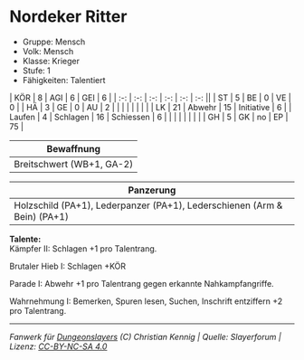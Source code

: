 # Nordeker Ritter  
- Gruppe: Mensch  
- Volk: Mensch  
- Klasse: Krieger  
- Stufe: 1  
- Fähigkeiten: Talentiert  


| KÖR    | 8  | AGI      | 6  | GEI        | 6  |
| :-: | :-: | :-: | :-: | :-: | :-: ||
| ST     | 5  | BE       | 0  | VE         | 0  |
| HÄ     | 3  | GE       | 0  | AU         | 2  |
|        |    |          |    |            |    |
| LK     | 21 | Abwehr   | 15 | Initiative | 6  |
| Laufen | 4  | Schlagen | 16 | Schiessen  | 6  |
|        |    |          |    |            |    |
| GH     | 5  | GK       | no | EP         | 75 |


| Bewaffnung |
| --- |
| Breitschwert (WB+1, GA-2) |


| Panzerung |
| --- |
| Holzschild (PA+1), Lederpanzer (PA+1), Lederschienen (Arm & Bein) (PA+1) |


**Talente:**  
Kämpfer II: Schlagen +1 pro Talentrang.

Brutaler Hieb I: Schlagen +KÖR

Parade I: Abwehr +1 pro Talentrang gegen erkannte Nahkampfangriffe.

Wahrnehmung I: Bemerken, Spuren lesen, Suchen, Inschrift entziffern +2 pro Talentrang.





___
*Fanwerk für [Dungeonslayers](https://www.dungeonslayers.net/) (C) Christian Kennig | Quelle: Slayerforum | Lizenz: [CC-BY-NC-SA 4.0](https://creativecommons.org/licenses/by-nc-sa/4.0/deed.de)*